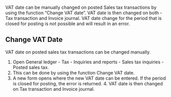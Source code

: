 

VAT date can be manually changed on posted Sales tax transactions by using the function “Change VAT date”. VAT date is then changed on both - Tax transaction and Invoice journal. VAT date change for the period that is closed for posting is not possible and will result in an error.

## Change VAT Date

VAT date on posted sales tax transactions can be changed manually.

1. Open General ledger - Tax - Inquiries and reports - Sales tax inquiries - Posted sales tax. 
2. This can be done by using the function Change VAT date. 
3. A new form opens where the new VAT date can be entered. If the period is closed for posting, the error is returned.  4. VAT date is then changed on Tax transaction and Invoice journal.